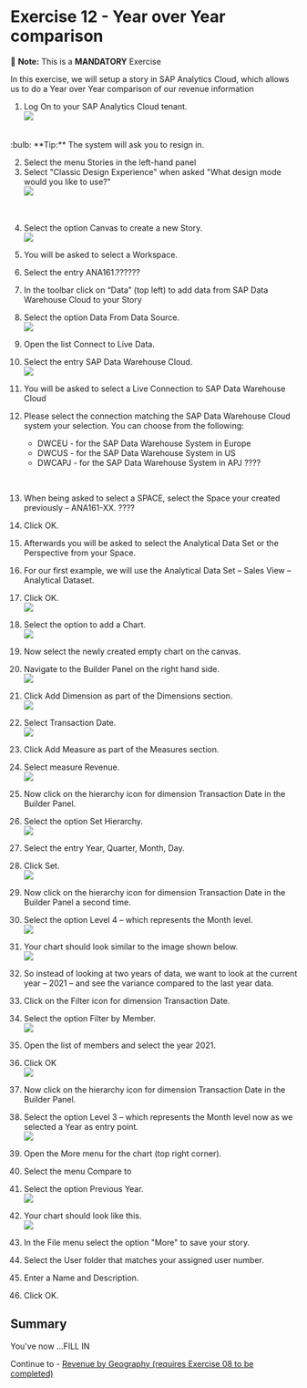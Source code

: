 # Exercise 12 - Year over Year comparison

:memo: **Note:** This is a <strong>MANDATORY</strong>  Exercise

In this exercise, we will setup a story in SAP Analytics Cloud, which allows us to do a Year over Year comparison
of our revenue information

1. Log On to your SAP Analytics Cloud tenant.
<br>![](images/00_00_0221.png) 
<br>
:bulb: **Tip:** The system will ask you to resign in.

2. Select the menu Stories in the left-hand panel
3. Select "Classic Design Experience" when asked "What design mode would you like to use?"
<br>![](images/00_00_0222.png) 
<br>

4. Select the option Canvas to create a new Story.
<br>![](images/00_00_0201.png) 


5. You will be asked to select a Workspace.
6. Select the entry ANA161.??????
7. In the toolbar click on “Data” (top left) to add data from SAP Data Warehouse Cloud to your Story
8. Select the option Data From Data Source.
<br>![](images/00_00_0204.png) 

9. Open the list Connect to Live Data.
10. Select the entry SAP Data Warehouse Cloud.
<br>![](images/00_00_0205.png) 

11. You will be asked to select a Live Connection to SAP Data Warehouse Cloud
12. Please select the connection matching the SAP Data Warehouse Cloud system your selection. You can
choose from the following:<br><ul><li>DWCEU - for the SAP Data Warehouse System in Europe</li><li>DWCUS - for the SAP Data Warehouse System in US</li><li>DWCAPJ - for the SAP Data Warehouse System in APJ ????
<br>

13. When being asked to select a SPACE, select the Space your created previously – ANA161-XX. ????
14. Click OK. 
15. Afterwards you will be asked to select the Analytical Data Set or the Perspective from your Space.
16. For our first example, we will use the Analytical Data Set – Sales View – Analytical Dataset.
17. Click OK.
<br>![](images/00_00_0208.png) 

18. Select the option to add a Chart.
<br>![](images/00_00_0207.png) 

19. Now select the newly created empty chart on the canvas.
20. Navigate to the Builder Panel on the right hand side.
<br>![](images/00_00_0203.png) 


21. Click Add Dimension as part of the Dimensions section.
<br>![](images/00_00_0209.png) 

22. Select Transaction Date.
<br>![](images/00_00_0202.png) 

23. Click Add Measure as part of the Measures section.
24. Select measure Revenue.
<br>![](images/00_00_0210.png) 

25. Now click on the hierarchy icon for dimension Transaction Date in the Builder Panel.
26. Select the option Set Hierarchy.
<br>![](images/00_00_0212.png) 

27. Select the entry Year, Quarter, Month, Day.
28. Click Set.
<br>![](images/00_00_0211.png) 

29. Now click on the hierarchy icon for dimension Transaction Date in the Builder Panel a second time.
30. Select the option Level 4 – which represents the Month level.
<br>![](images/00_00_0213.png)

31. Your chart should look similar to the image shown below.
<br>![](images/00_00_0214.png) 

32. So instead of looking at two years of data, we want to look at the current year – 2021 – and see the variance
compared to the last year data.
33. Click on the Filter icon for dimension Transaction Date.
34. Select the option Filter by Member.
<br>![](images/00_00_0215.png) 

35. Open the list of members and select the year 2021.
36. Click OK
<br>![](images/00_00_0216.png) 


37. Now click on the hierarchy icon for dimension Transaction Date in the Builder Panel.
38. Select the option Level 3 – which represents the Month level now as we selected a Year as entry point.
<br>![](images/00_00_0217.png) 

39. Open the More menu for the chart (top right corner).
40. Select the menu Compare to
41. Select the option Previous Year.
<br>![](images/00_00_0218.png) 

42. Your chart should look like this.
<br>![](images/00_00_0219.png) 

43. In the File menu select the option "More" to save your story.
44. Select the User folder that matches your assigned user number.
45. Enter a Name and Description.
46. Click OK.




## Summary

You've now ...FILL IN

Continue to - [Revenue by Geography (requires Exercise 08 to be completed) ](../ex13/README.md)
